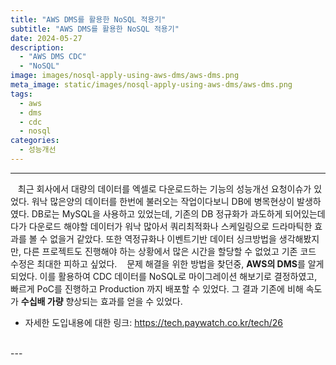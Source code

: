 ```yaml
---
title: "AWS DMS를 활용한 NoSQL 적용기"
subtitle: "AWS DMS를 활용한 NoSQL 적용기"
date: 2024-05-27
description:
  - "AWS DMS CDC"
  - "NoSQL"
image: images/nosql-apply-using-aws-dms/aws-dms.png
meta_image: static/images/nosql-apply-using-aws-dms/aws-dms.png
tags:
  - aws
  - dms
  - cdc
  - nosql
categories:
  - 성능개선
---
```


---

&nbsp;&nbsp;&nbsp;최근 회사에서 대량의 데이터를 엑셀로 다운로드하는 기능의 성능개선 요청이슈가 있었다. 워낙 많은양의 데이터를 한번에 불러오는 작업이다보니 DB에 병목현상이 발생하였다. DB로는 MySQL을 사용하고 있었는데, 기존의 DB 정규화가 과도하게 되어있는데다가 다운로드 해야할 데이터가 워낙 많아서 쿼리최적화나 스케일링으로 드라마틱한 효과를 볼 수 없을거 같았다. 또한 역정규화나 이벤트기반 데이터 싱크방법을 생각해봤지만, 다른 프로젝트도 진행해야 하는 상황에서 많은 시간을 할당할 수 없었고 기존 코드 수정은 최대한 피하고 싶었다. 
&nbsp;&nbsp;&nbsp;문제 해결을 위한 방법을 찾던중, **AWS의 DMS**를 알게 되었다. 이를 활용하여 CDC 데이터를 NoSQL로 마이그레이션 해보기로 결정하였고, 빠르게 PoC를 진행하고 Production 까지 배포할 수 있었다. 그 결과 기존에 비해 속도가 **수십배 가량** 향상되는 효과를 얻을 수 있었다. 

- 자세한 도입내용에 대한 링크: https://tech.paywatch.co.kr/tech/26
<br>
---